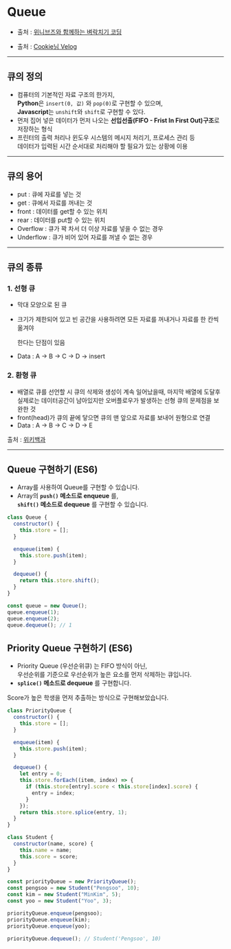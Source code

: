 # Queue

- 출처 : [위니브즈와 함께하는 벼락치기 코딩](https://www.notion.so/a5a0fafe306e4cb78ec4476a272d156d?v=e116f6cdc6e34075bf8e4c0e56429a26)

- 출처 : [Cookie님 Velog](https://velog.io/@ryu/JavaScript-%EC%9E%90%EB%A3%8C%EA%B5%AC%EC%A1%B0-Array%EB%B0%B0%EC%97%B4)

---

## 큐의 정의

- 컴퓨터의 기본적인 자료 구조의 한가지, <br>
  **Python**은 `insert(0, 값)` 와 `pop(0)`로 구현할 수 있으며,<br> **Javascript**는 `unshift`와 `shift`로 구현할 수 있다.
- 먼저 집어 넣은 데이터가 먼저 나오는 **선입선출(FIFO - Frist In First Out)구조**로 저장하는 형식
- 프린터의 출력 처리나 윈도우 시스템의 메시지 처리기, 프로세스 관리 등<br>데이터가 입력된 시간 순서대로 처리해야 할 필요가 있는 상황에 이용

---

## 큐의 용어

- put : 큐에 자료를 넣는 것
- get : 큐에서 자료를 꺼내는 것
- front : 데이터를 get할 수 있는 위치
- rear : 데이터를 put할 수 있는 위치
- Overflow : 큐가 꽉 차서 더 이상 자료를 넣을 수 없는 경우
- Underflow : 큐가 비어 있어 자료를 꺼낼 수 없는 경우

---

## 큐의 종류

### 1. 선형 큐

- 막대 모양으로 된 큐
- 크기가 제한되어 있고 빈 공간을 사용하려면 모든 자료를 꺼내거나 자료를 한 칸씩 옮겨야

  한다는 단점이 있음

- Data : A → B → C → D → insert

### 2. 환형 큐

- 배열로 큐를 선언할 시 큐의 삭제와 생성이 계속 일어났을때, 마지막 배열에 도달후 실제로는 데이터공간이 남아있지만 오버플로우가 발생하는 선형 큐의 문제점을 보완한 것
- front(head)가 큐의 끝에 닿으면 큐의 맨 앞으로 자료를 보내어 원형으로 연결
- Data : A → B → C → D → E

출처 : [위키백과](<https://ko.wikipedia.org/wiki/%ED%81%90_(%EC%9E%90%EB%A3%8C_%EA%B5%AC%EC%A1%B0)>)

---

## Queue 구현하기 (ES6)

- Array를 사용하여 Queue를 구현할 수 있습니다.
- Array의 **`push()` 메소드로 enqueue** 를, <br>
  **`shift()` 메소드로 dequeue** 를 구현할 수 있습니다.

```javascript
class Queue {
  constructor() {
    this.store = [];
  }

  enqueue(item) {
    this.store.push(item);
  }

  dequeue() {
    return this.store.shift();
  }
}

const queue = new Queue();
queue.enqueue(1);
queue.enqueue(2);
queue.dequeue(); // 1
```

## Priority Queue 구현하기 (ES6)

- Priority Queue (우선순위큐) 는 FIFO 방식이 아닌, <br>
  우선순위를 기준으로 우선순위가 높은 요소를 먼저 삭제하는 큐입니다.
- **`splice()` 메소드로 dequeue** 를 구현합니다.

Score가 높은 학생을 먼저 추출하는 방식으로 구현해보았습니다.

```javascript
class PriorityQueue {
  constructor() {
    this.store = [];
  }

  enqueue(item) {
    this.store.push(item);
  }

  dequeue() {
    let entry = 0;
    this.store.forEach((item, index) => {
      if (this.store[entry].score < this.store[index].score) {
        entry = index;
      }
    });
    return this.store.splice(entry, 1);
  }
}

class Student {
  constructor(name, score) {
    this.name = name;
    this.score = score;
  }
}

const priorityQueue = new PriorityQueue();
const pengsoo = new Student("Pengsoo", 10);
const kim = new Student("MinKim", 5);
const yoo = new Student("Yoo", 3);

priorityQueue.enqueue(pengsoo);
priorityQueue.enqueue(kim);
priorityQueue.enqueue(yoo);

priorityQueue.dequeue(); // Student('Pengsoo', 10)
```
